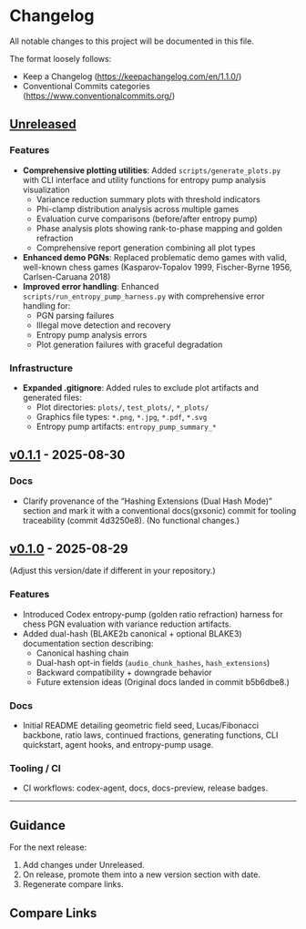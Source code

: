 # Changelog

All notable changes to this project will be documented in this file.

The format loosely follows:
- Keep a Changelog (https://keepachangelog.com/en/1.1.0/)
- Conventional Commits categories (https://www.conventionalcommits.org/)

## [Unreleased]

### Features
- **Comprehensive plotting utilities**: Added `scripts/generate_plots.py` with CLI interface and utility functions for entropy pump analysis visualization
  - Variance reduction summary plots with threshold indicators
  - Phi-clamp distribution analysis across multiple games
  - Evaluation curve comparisons (before/after entropy pump)
  - Phase analysis plots showing rank-to-phase mapping and golden refraction
  - Comprehensive report generation combining all plot types
- **Enhanced demo PGNs**: Replaced problematic demo games with valid, well-known chess games (Kasparov-Topalov 1999, Fischer-Byrne 1956, Carlsen-Caruana 2018)
- **Improved error handling**: Enhanced `scripts/run_entropy_pump_harness.py` with comprehensive error handling for:
  - PGN parsing failures
  - Illegal move detection and recovery
  - Entropy pump analysis errors
  - Plot generation failures with graceful degradation

### Infrastructure
- **Expanded .gitignore**: Added rules to exclude plot artifacts and generated files:
  - Plot directories: `plots/`, `test_plots/`, `*_plots/`
  - Graphics file types: `*.png`, `*.jpg`, `*.pdf`, `*.svg`
  - Entropy pump artifacts: `entropy_pump_summary_*`

## [v0.1.1] - 2025-08-30

### Docs
- Clarify provenance of the “Hashing Extensions (Dual Hash Mode)” section and mark it with a conventional docs(gxsonic) commit for tooling traceability (commit 4d3250e8). (No functional changes.)

## [v0.1.0] - 2025-08-29
(Adjust this version/date if different in your repository.)

### Features
- Introduced Codex entropy-pump (golden ratio refraction) harness for chess PGN evaluation with variance reduction artifacts.
- Added dual-hash (BLAKE2b canonical + optional BLAKE3) documentation section describing:
  - Canonical hashing chain
  - Dual-hash opt-in fields (`audio_chunk_hashes`, `hash_extensions`)
  - Backward compatibility + downgrade behavior
  - Future extension ideas
  (Original docs landed in commit b5b6dbe8.)

### Docs
- Initial README detailing geometric field seed, Lucas/Fibonacci backbone, ratio laws, continued fractions, generating functions, CLI quickstart, agent hooks, and entropy-pump usage.

### Tooling / CI
- CI workflows: codex-agent, docs, docs-preview, release badges.

---

## Guidance

For the next release:
1. Add changes under Unreleased.
2. On release, promote them into a new version section with date.
3. Regenerate compare links.

## Compare Links
[Unreleased]: https://github.com/wizardaax/recursive-field-math-pro/compare/v0.1.1...HEAD
[v0.1.1]: https://github.com/wizardaax/recursive-field-math-pro/compare/v0.1.0...v0.1.1
[v0.1.0]: https://github.com/wizardaax/recursive-field-math-pro/releases/tag/v0.1.0
